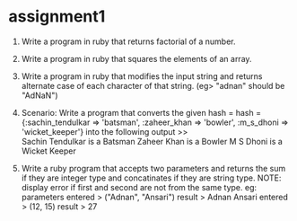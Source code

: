 # assignment1

1. Write a program in ruby that returns factorial of a number.

2. Write a program in ruby that squares the elements of an array.

3. Write a program in ruby that modifies the input string and returns alternate case of each character of that string. (eg> "adnan" should be "AdNaN")

4. Scenario: Write a program that converts the given hash = hash = {:sachin_tendulkar => 'batsman', :zaheer_khan => 'bowler', :m_s_dhoni => 'wicket_keeper'} into the following output >>  
Sachin Tendulkar is a Batsman
Zaheer Khan is a Bowler
M S Dhoni is a Wicket Keeper

5. Write a ruby program that accepts two parameters and returns the sum if they are integer type and concatinates if they are string type.
NOTE: display error if first and second are not from the same type.
eg: parameters entered > ("Adnan", "Ansari")  result > Adnan Ansari
               entered > (12, 15) 			      result > 27
